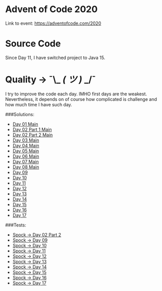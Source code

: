 # Advent of Code 2020

Link to event: https://adventofcode.com/2020

# Source Code

Since Day 11, I have switched project to Java 15.

# Quality → ¯\\_ _( ツ )_ _/¯

I try to improve the code each day. IMHO first days are the weakest. Nevertheless, it depends on of course how
complicated is challenge and how much time I have such day.

###Solutions:
* [Day 01 Main](https://github.com/mzielinski/advent-of-code-2020/blob/master/src/main/java/com/mzielinski/advent/of/code/day01/Day01Main.java)
* [Day 02 Part 1 Main](https://github.com/mzielinski/advent-of-code-2020/blob/master/src/main/java/com/mzielinski/advent/of/code/day02/Day02MainPart1.java)
* [Day 02 Part 2 Main](https://github.com/mzielinski/advent-of-code-2020/blob/master/src/main/java/com/mzielinski/advent/of/code/day02/Day02MainPart2.java)
* [Day 03 Main](https://github.com/mzielinski/advent-of-code-2020/blob/master/src/main/java/com/mzielinski/advent/of/code/day03/Day03Main.java)
* [Day 04 Main](https://github.com/mzielinski/advent-of-code-2020/blob/master/src/main/java/com/mzielinski/advent/of/code/day04/Day04Main.java)
* [Day 05 Main](https://github.com/mzielinski/advent-of-code-2020/blob/master/src/main/java/com/mzielinski/advent/of/code/day05/Day05Main.java)
* [Day 06 Main](https://github.com/mzielinski/advent-of-code-2020/blob/master/src/main/java/com/mzielinski/advent/of/code/day06/Day06Main.java)
* [Day 07 Main](https://github.com/mzielinski/advent-of-code-2020/blob/master/src/main/java/com/mzielinski/advent/of/code/day07/Day07Main.java)
* [Day 08 Main](https://github.com/mzielinski/advent-of-code-2020/blob/master/src/main/java/com/mzielinski/advent/of/code/day08/Day08Main.java)
* [Day 09](https://github.com/mzielinski/advent-of-code-2020/blob/master/src/main/java/com/mzielinski/advent/of/code/day09/Day09.java)
* [Day 10](https://github.com/mzielinski/advent-of-code-2020/blob/master/src/main/java/com/mzielinski/advent/of/code/day10)
* [Day 11](https://github.com/mzielinski/advent-of-code-2020/blob/master/src/main/java/com/mzielinski/advent/of/code/day11)
* [Day 12](https://github.com/mzielinski/advent-of-code-2020/blob/master/src/main/java/com/mzielinski/advent/of/code/day12)
* [Day 13](https://github.com/mzielinski/advent-of-code-2020/blob/master/src/main/java/com/mzielinski/advent/of/code/day13)
* [Day 14](https://github.com/mzielinski/advent-of-code-2020/blob/master/src/main/java/com/mzielinski/advent/of/code/day14)
* [Day 15](https://github.com/mzielinski/advent-of-code-2020/blob/master/src/main/java/com/mzielinski/advent/of/code/day15)
* [Day 16](https://github.com/mzielinski/advent-of-code-2020/blob/master/src/main/java/com/mzielinski/advent/of/code/day16)
* [Day 17](https://github.com/mzielinski/advent-of-code-2020/blob/master/src/main/java/com/mzielinski/advent/of/code/day17)

###Tests:
* [Spock → Day 02 Part 2](https://github.com/mzielinski/advent-of-code-2020/blob/master/src/main/java/com/mzielinski/advent/of/code/day02/Day02MainPart2Test.groovy)
* [Spock → Day 09](https://github.com/mzielinski/advent-of-code-2020/blob/master/src/test/java/com/mzielinski/advent/of/code/day09/Day09Test.groovy)
* [Spock → Day 10](https://github.com/mzielinski/advent-of-code-2020/blob/master/src/test/java/com/mzielinski/advent/of/code/day10/Day10Test.groovy)
* [Spock → Day 11](https://github.com/mzielinski/advent-of-code-2020/blob/master/src/test/java/com/mzielinski/advent/of/code/day11/Day11Test.groovy)
* [Spock → Day 12](https://github.com/mzielinski/advent-of-code-2020/blob/master/src/test/java/com/mzielinski/advent/of/code/day12/Day12Test.groovy)
* [Spock → Day 13](https://github.com/mzielinski/advent-of-code-2020/blob/master/src/test/java/com/mzielinski/advent/of/code/day13/Day13Test.groovy)
* [Spock → Day 14](https://github.com/mzielinski/advent-of-code-2020/blob/master/src/test/java/com/mzielinski/advent/of/code/day14/Day14Test.groovy)
* [Spock → Day 15](https://github.com/mzielinski/advent-of-code-2020/blob/master/src/test/java/com/mzielinski/advent/of/code/day15/Day15Test.groovy)
* [Spock → Day 16](https://github.com/mzielinski/advent-of-code-2020/blob/master/src/test/java/com/mzielinski/advent/of/code/day16/Day16Test.groovy)
* [Spock → Day 17](https://github.com/mzielinski/advent-of-code-2020/blob/master/src/test/java/com/mzielinski/advent/of/code/day17/Day17Test.groovy)